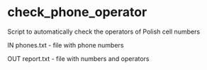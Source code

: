 # check_phone_operator
Script to automatically check the operators of Polish cell numbers

IN
phones.txt - file with phone numbers

OUT
report.txt - file with numbers and operators
